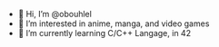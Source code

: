 - 👋 Hi, I’m @obouhlel
- 👀 I’m interested in anime, manga, and video games
- 🌱 I’m currently learning C/C++ Langage, in 42

<!---
obouhlel/obouhlel is a ✨ special ✨ repository because its `README.md` (this file) appears on your GitHub profile.
You can click the Preview link to take a look at your changes.
--->
